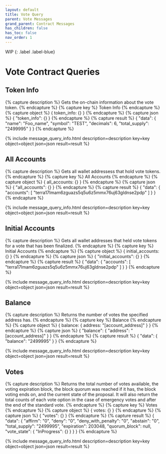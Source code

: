 ```yaml
---
layout: default
title: Vote Query
parent: Vote Messages
grand_parent: Contract Messages
has_children: false
has_toc: false
nav_order: 1
---
```


WIP
{: .label .label-blue}

# Vote Contract Queries

## Token Info
{% capture description %}
Gets the on-chain information about the vote token.
{% endcapture %}
{% capture key %}
Token Info
{% endcapture %}
{% capture object %}
{
  token_info: {}
}
{% endcapture %}
{% capture json %}
{
  "token_info": {}
}
{% endcapture %}
{% capture result %}
{
  "data": {
    "name": "Foo_name",
    "symbol": "TEST",
    "decimals": 6,
    "total_supply": "2499995"
  }
}
{% endcapture %}

{% include message_query_info.html description=description key=key object=object json=json result=result %}

## All Accounts
{% capture description %}
Gets all wallet addressess that hold vote tokens.
{% endcapture %}
{% capture key %}
All Accounts
{% endcapture %}
{% capture object %}
{
  all_accounts: {}
}
{% endcapture %}
{% capture json %}
{
  "all_accounts": {}
}
{% endcapture %}
{% capture result %}
{
  "data": {
    "accounts": [
      "terra17lmam6zguazs5q5u6z5mmx76uj63gldnse2pdp"
    ]
  }
}
{% endcapture %}

{% include message_query_info.html description=description key=key object=object json=json result=result %}

## Initial Accounts
{% capture description %}
Gets all wallet addresses that held vote tokens for a vote that has been finalized. 
{% endcapture %}
{% capture key %}
Initial Accounts
{% endcapture %}
{% capture object %}
{
  initial_accounts: {}
}
{% endcapture %}
{% capture json %}
{
  "initial_accounts": {}
}
{% endcapture %}
{% capture result %}
{
  "data": {
    "accounts": [
      "terra17lmam6zguazs5q5u6z5mmx76uj63gldnse2pdp"
    ]
  }
}
{% endcapture %}

{% include message_query_info.html description=description key=key object=object json=json result=result %}

## Balance
{% capture description %}
Returns the number of votes the specified address has. 
{% endcapture %}
{% capture key %}
Balance
{% endcapture %}
{% capture object %}
{
  balance: { 
    address: "[account_address]"
  }
}
{% endcapture %}
{% capture json %}
{
  "balance": { 
    "address": "[account_address]"
  }
}
{% endcapture %}
{% capture result %}
{
  "data": {
    "balance": "2499995"
  }
}
{% endcapture %}

{% include message_query_info.html description=description key=key object=object json=json result=result %}

## Votes
{% capture description %}
Returns the total number of votes available, the voting expiration block, the block quorum was reached if it has, the block voting ends on, and the current state of the proposal. It will also return the total counts of each vote option in the case of emergency votes and after the end of the standard vote.
{% endcapture %}
{% capture key %}
Votes
{% endcapture %}
{% capture object %}
{
  votes: {}
}
{% endcapture %}
{% capture json %}
{
  "votes": {}
}
{% endcapture %}
{% capture result %}
{
  "data": {
    "affirm": "0",
    "deny": "0",
    "deny_with_penalty": "0",
    "abstain": "0",
    "total_supply": "2499995",
    "expiration": 203048,
    "quorum_block": null,
    "vote_state": {
      "InProgress": {}
    }
  }
}
{% endcapture %}

{% include message_query_info.html description=description key=key object=object json=json result=result %}